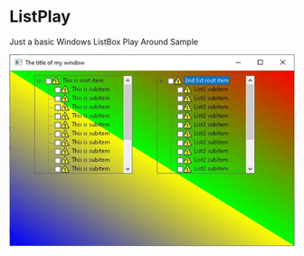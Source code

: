 # ListPlay

Just a basic Windows ListBox Play Around Sample

![](https://github.com/LdB-ECM/Docs_and_Images/blob/master/Images/listplay.jpg?raw=true)
